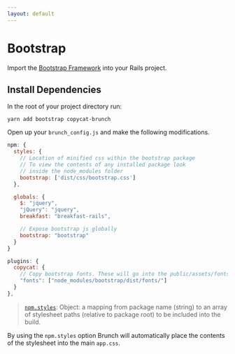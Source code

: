 ```yaml
---
layout: default
---
```


# Bootstrap

Import the [Bootstrap Framework](http://getbootstrap.com/) into your Rails
project.

## Install Dependencies
In the root of your project directory run:

~~~
yarn add bootstrap copycat-brunch
~~~

Open up your `brunch_config.js` and make the following modifications.

~~~javascript
npm: {
  styles: {
    // Location of minified css within the bootstrap package
    // To view the contents of any installed package look
    // inside the node_modules folder
    bootstrap: ['dist/css/bootstrap.css']
  },

  globals: {
    $: "jquery",
    "jQuery": "jquery",
    breakfast: "breakfast-rails",

    // Expose bootstrap js globally
    bootstrap: "bootstrap"
  }
}

plugins: {
  copycat: {
    // Copy bootstrap fonts. These will go into the public/assets/fonts folder
    "fonts": ["node_modules/bootstrap/dist/fonts/"]
  }
},
~~~


> [`npm.styles`](http://brunch.io/docs/js-modules-npm.html): Object: a mapping from package name (string) to an array of
> stylesheet paths (relative to package root) to be included into the build.

By using the `npm.styles` option Brunch will automatically place the contents of
the stylesheet into the main `app.css`.
